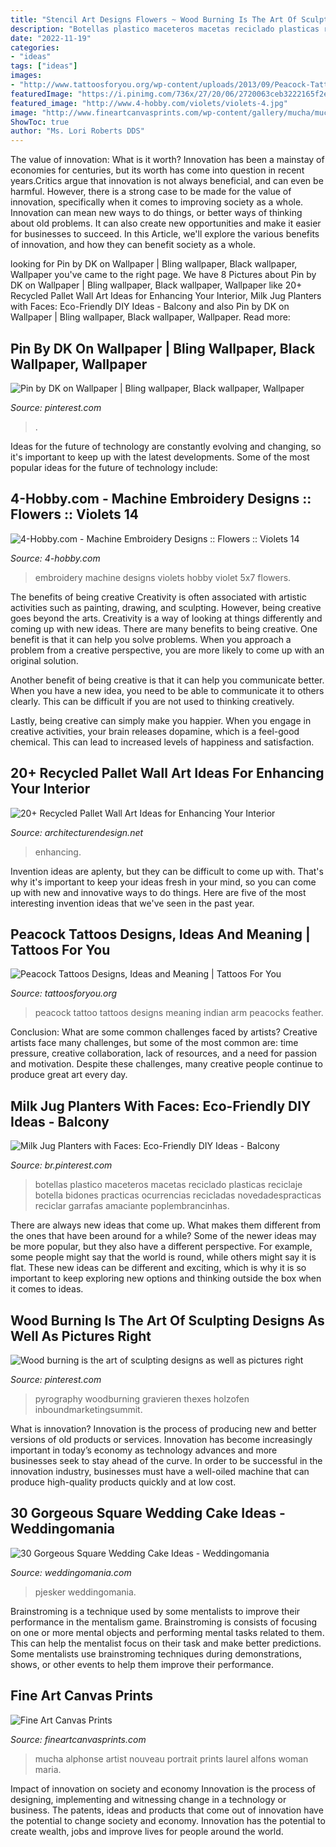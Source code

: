 ```yaml
---
title: "Stencil Art Designs Flowers ~ Wood Burning Is The Art Of Sculpting Designs As Well As Pictures Right"
description: "Botellas plastico maceteros macetas reciclado plasticas reciclaje botella bidones practicas ocurrencias recicladas novedadespracticas reciclar garrafas amaciante poplembrancinhas"
date: "2022-11-19"
categories:
- "ideas"
tags: ["ideas"]
images:
- "http://www.tattoosforyou.org/wp-content/uploads/2013/09/Peacock-Tattoo-768x1024.jpg"
featuredImage: "https://i.pinimg.com/736x/27/20/06/2720063ceb3222165f2e3ca9a1691dae.jpg"
featured_image: "http://www.4-hobby.com/violets/violets-4.jpg"
image: "http://www.fineartcanvasprints.com/wp-content/gallery/mucha/mucha30.jpg"
ShowToc: true
author: "Ms. Lori Roberts DDS"
---
```



The value of innovation: What is it worth?
Innovation has been a mainstay of economies for centuries, but its worth has come into question in recent years.Critics argue that innovation is not always beneficial, and can even be harmful. However, there is a strong case to be made for the value of innovation, specifically when it comes to improving society as a whole. Innovation can mean new ways to do things, or better ways of thinking about old problems. It can also create new opportunities and make it easier for businesses to succeed. In this Article, we'll explore the various benefits of innovation, and how they can benefit society as a whole.

	

		
looking for Pin by DK on Wallpaper | Bling wallpaper, Black wallpaper, Wallpaper you've came to the right page. We have 8 Pictures about Pin by DK on Wallpaper | Bling wallpaper, Black wallpaper, Wallpaper like 20+ Recycled Pallet Wall Art Ideas for Enhancing Your Interior, Milk Jug Planters with Faces: Eco-Friendly DIY Ideas - Balcony and also Pin by DK on Wallpaper | Bling wallpaper, Black wallpaper, Wallpaper. Read more:
		
    
## Pin By DK On Wallpaper | Bling Wallpaper, Black Wallpaper, Wallpaper

<img loading=lazy src="https://i.pinimg.com/736x/ce/5c/ce/ce5cce52e3b413262af31867eb629992.jpg" onerror="this.onerror=null;this.src='https://tse1.mm.bing.net/th?id=OIP.VyJqWDDG6EyRBvGjzMe64gHaQB&amp;pid=15.1';" alt="Pin by DK on Wallpaper | Bling wallpaper, Black wallpaper, Wallpaper">

_Source: pinterest.com_

>. 

	

Ideas for the future of technology are constantly evolving and changing, so it's important to keep up with the latest developments. Some of the most popular ideas for the future of technology include: 

    
## 4-Hobby.com - Machine Embroidery Designs :: Flowers :: Violets 14

<img loading=lazy src="http://www.4-hobby.com/violets/violets-4.jpg" onerror="this.onerror=null;this.src='https://tse2.mm.bing.net/th?id=OIP.ez8uTWcpSUwe6yHRhy3GhQAAAA&amp;pid=15.1';" alt="4-Hobby.com - Machine Embroidery Designs :: Flowers :: Violets 14">

_Source: 4-hobby.com_

>embroidery machine designs violets hobby violet 5x7 flowers. 

	

The benefits of being creative
Creativity is often associated with artistic activities such as painting, drawing, and sculpting. However, being creative goes beyond the arts. Creativity is a way of looking at things differently and coming up with new ideas.
There are many benefits to being creative. One benefit is that it can help you solve problems. When you approach a problem from a creative perspective, you are more likely to come up with an original solution.

Another benefit of being creative is that it can help you communicate better. When you have a new idea, you need to be able to communicate it to others clearly. This can be difficult if you are not used to thinking creatively.

Lastly, being creative can simply make you happier. When you engage in creative activities, your brain releases dopamine, which is a feel-good chemical. This can lead to increased levels of happiness and satisfaction.

    
## 20+ Recycled Pallet Wall Art Ideas For Enhancing Your Interior

<img loading=lazy src="https://cdn.architecturendesign.net/wp-content/uploads/2015/06/AD-Pallet-Wall-Art-3.jpg" onerror="this.onerror=null;this.src='https://tse2.mm.bing.net/th?id=OIP.aqv6cNnEDFre0O4e9gOsKwHaMZ&amp;pid=15.1';" alt="20+ Recycled Pallet Wall Art Ideas for Enhancing Your Interior">

_Source: architecturendesign.net_

>enhancing. 

	

Invention ideas are aplenty, but they can be difficult to come up with. That's why it's important to keep your ideas fresh in your mind, so you can come up with new and innovative ways to do things. Here are five of the most interesting invention ideas that we've seen in the past year.

    
## Peacock Tattoos Designs, Ideas And Meaning | Tattoos For You

<img loading=lazy src="http://www.tattoosforyou.org/wp-content/uploads/2013/09/Peacock-Tattoo-768x1024.jpg" onerror="this.onerror=null;this.src='https://tse4.mm.bing.net/th?id=OIP.MDxKSn3sOpqIrDI_d8xSqgHaJ4&amp;pid=15.1';" alt="Peacock Tattoos Designs, Ideas and Meaning | Tattoos For You">

_Source: tattoosforyou.org_

>peacock tattoo tattoos designs meaning indian arm peacocks feather. 

	

Conclusion: What are some common challenges faced by artists?
Creative artists face many challenges, but some of the most common are: time pressure, creative collaboration, lack of resources, and a need for passion and motivation. Despite these challenges, many creative people continue to produce great art every day.

    
## Milk Jug Planters With Faces: Eco-Friendly DIY Ideas - Balcony

<img loading=lazy src="https://i.pinimg.com/736x/15/54/36/15543697e3c2f9a68e4c78bf69f004aa.jpg" onerror="this.onerror=null;this.src='https://tse4.mm.bing.net/th?id=OIP.WX7qHiBGzviQe069jjwlOgHaJ4&amp;pid=15.1';" alt="Milk Jug Planters with Faces: Eco-Friendly DIY Ideas - Balcony">

_Source: br.pinterest.com_

>botellas plastico maceteros macetas reciclado plasticas reciclaje botella bidones practicas ocurrencias recicladas novedadespracticas reciclar garrafas amaciante poplembrancinhas. 

	

There are always new ideas that come up. What makes them different from the ones that have been around for a while? Some of the newer ideas may be more popular, but they also have a different perspective. For example, some people might say that the world is round, while others might say it is flat. These new ideas can be different and exciting, which is why it is so important to keep exploring new options and thinking outside the box when it comes to ideas.

    
## Wood Burning Is The Art Of Sculpting Designs As Well As Pictures Right

<img loading=lazy src="https://i.pinimg.com/736x/27/20/06/2720063ceb3222165f2e3ca9a1691dae.jpg" onerror="this.onerror=null;this.src='https://tse1.mm.bing.net/th?id=OIP.BIPO7gyanoNUsFTSXiUJkQHaJ3&amp;pid=15.1';" alt="Wood burning is the art of sculpting designs as well as pictures right">

_Source: pinterest.com_

>pyrography woodburning gravieren thexes holzofen inboundmarketingsummit. 

	

What is innovation?
Innovation is the process of producing new and better versions of old products or services. Innovation has become increasingly important in today’s economy as technology advances and more businesses seek to stay ahead of the curve. In order to be successful in the innovation industry, businesses must have a well-oiled machine that can produce high-quality products quickly and at low cost.

    
## 30 Gorgeous Square Wedding Cake Ideas - Weddingomania

<img loading=lazy src="https://i.weddingomania.com/2016/02/30-Gorgeous-Square-Wedding-Cake-Ideas-19.jpg" onerror="this.onerror=null;this.src='https://tse2.mm.bing.net/th?id=OIP.vHmQyroL5sCQQ9aGZTLnxgAAAA&amp;pid=15.1';" alt="30 Gorgeous Square Wedding Cake Ideas - Weddingomania">

_Source: weddingomania.com_

>pjesker weddingomania. 

	

Brainstroming is a technique used by some mentalists to improve their performance in the mentalism game. Brainstroming is consists of focusing on one or more mental objects and performing mental tasks related to them. This can help the mentalist focus on their task and make better predictions. Some mentalists use brainstroming techniques during demonstrations, shows, or other events to help them improve their performance.

    
## Fine Art Canvas Prints

<img loading=lazy src="http://www.fineartcanvasprints.com/wp-content/gallery/mucha/mucha30.jpg" onerror="this.onerror=null;this.src='https://tse3.mm.bing.net/th?id=OIP.sNLXjd9sQWabEeWu6qtSwQHaKD&amp;pid=15.1';" alt="Fine Art Canvas Prints">

_Source: fineartcanvasprints.com_

>mucha alphonse artist nouveau portrait prints laurel alfons woman maria. 

	

Impact of innovation on society and economy
Innovation is the process of designing, implementing and witnessing change in a technology or business. The patents, ideas and products that come out of innovation have the potential to change society and economy. Innovation has the potential to create wealth, jobs and improve lives for people around the world.

